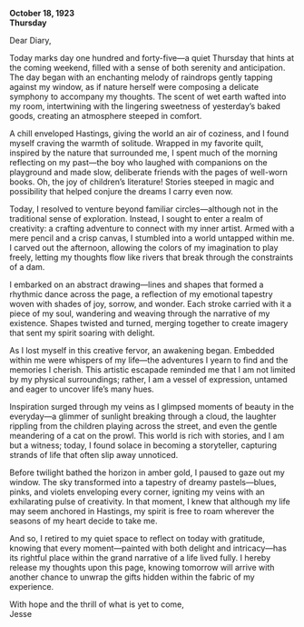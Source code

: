 
**October 18, 1923**  
**Thursday**

Dear Diary,

Today marks day one hundred and forty-five—a quiet Thursday that hints at the coming weekend, filled with a sense of both serenity and anticipation. The day began with an enchanting melody of raindrops gently tapping against my window, as if nature herself were composing a delicate symphony to accompany my thoughts. The scent of wet earth wafted into my room, intertwining with the lingering sweetness of yesterday’s baked goods, creating an atmosphere steeped in comfort.

A chill enveloped Hastings, giving the world an air of coziness, and I found myself craving the warmth of solitude. Wrapped in my favorite quilt, inspired by the nature that surrounded me, I spent much of the morning reflecting on my past—the boy who laughed with companions on the playground and made slow, deliberate friends with the pages of well-worn books. Oh, the joy of children’s literature! Stories steeped in magic and possibility that helped conjure the dreams I carry even now.

Today, I resolved to venture beyond familiar circles—although not in the traditional sense of exploration. Instead, I sought to enter a realm of creativity: a crafting adventure to connect with my inner artist. Armed with a mere pencil and a crisp canvas, I stumbled into a world untapped within me. I carved out the afternoon, allowing the colors of my imagination to play freely, letting my thoughts flow like rivers that break through the constraints of a dam.

I embarked on an abstract drawing—lines and shapes that formed a rhythmic dance across the page, a reflection of my emotional tapestry woven with shades of joy, sorrow, and wonder. Each stroke carried with it a piece of my soul, wandering and weaving through the narrative of my existence. Shapes twisted and turned, merging together to create imagery that sent my spirit soaring with delight.

As I lost myself in this creative fervor, an awakening began. Embedded within me were whispers of my life—the adventures I yearn to find and the memories I cherish. This artistic escapade reminded me that I am not limited by my physical surroundings; rather, I am a vessel of expression, untamed and eager to uncover life’s many hues.

Inspiration surged through my veins as I glimpsed moments of beauty in the everyday—a glimmer of sunlight breaking through a cloud, the laughter rippling from the children playing across the street, and even the gentle meandering of a cat on the prowl. This world is rich with stories, and I am but a witness; today, I found solace in becoming a storyteller, capturing strands of life that often slip away unnoticed.

Before twilight bathed the horizon in amber gold, I paused to gaze out my window. The sky transformed into a tapestry of dreamy pastels—blues, pinks, and violets enveloping every corner, igniting my veins with an exhilarating pulse of creativity. In that moment, I knew that although my life may seem anchored in Hastings, my spirit is free to roam wherever the seasons of my heart decide to take me.

And so, I retired to my quiet space to reflect on today with gratitude, knowing that every moment—painted with both delight and intricacy—has its rightful place within the grand narrative of a life lived fully. I hereby release my thoughts upon this page, knowing tomorrow will arrive with another chance to unwrap the gifts hidden within the fabric of my experience.

With hope and the thrill of what is yet to come,  
Jesse
